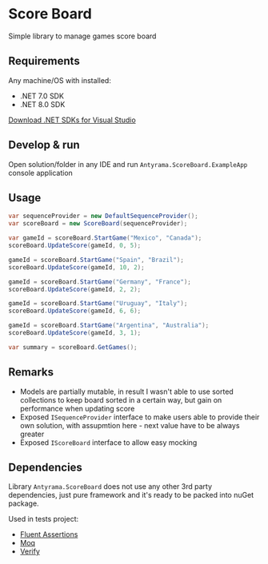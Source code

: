 # Score Board

Simple library to manage games score board

## Requirements
Any machine/OS with installed:
* .NET 7.0 SDK
* .NET 8.0 SDK

[Download .NET SDKs for Visual Studio](https://dotnet.microsoft.com/en-us/download/visual-studio-sdks)

## Develop & run
Open solution/folder in any IDE and run `Antyrama.ScoreBoard.ExampleApp` console application

## Usage
``` c#
var sequenceProvider = new DefaultSequenceProvider();
var scoreBoard = new ScoreBoard(sequenceProvider);

var gameId = scoreBoard.StartGame("Mexico", "Canada");
scoreBoard.UpdateScore(gameId, 0, 5);

gameId = scoreBoard.StartGame("Spain", "Brazil");
scoreBoard.UpdateScore(gameId, 10, 2);

gameId = scoreBoard.StartGame("Germany", "France");
scoreBoard.UpdateScore(gameId, 2, 2);

gameId = scoreBoard.StartGame("Uruguay", "Italy");
scoreBoard.UpdateScore(gameId, 6, 6);

gameId = scoreBoard.StartGame("Argentina", "Australia");
scoreBoard.UpdateScore(gameId, 3, 1);

var summary = scoreBoard.GetGames();
```

## Remarks
* Models are partially mutable, in result I wasn't able to use sorted collections to keep board sorted in a certain way, but gain on performance when updating score
* Exposed `ISequenceProvider` interface to make users able to provide their own solution, with assupmtion here - next value have to be always greater
* Exposed `IScoreBoard` interface to allow easy mocking

## Dependencies
Library `Antyrama.ScoreBoard` does not use any other 3rd party dependencies, just pure framework and it's ready to be packed into nuGet package.

Used in tests project:
* [Fluent Assertions](https://github.com/fluentassertions/fluentassertions)
* [Moq](https://github.com/devlooped/moq)
* [Verify](https://github.com/VerifyTests/Verify)